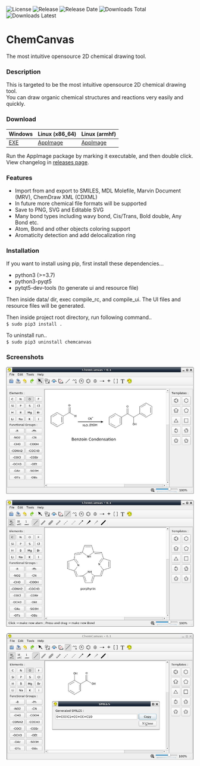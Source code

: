 ![License](https://img.shields.io/github/license/ksharindam/chemcanvas)
![Release](https://img.shields.io/github/v/release/ksharindam/chemcanvas)
![Release Date](https://img.shields.io/github/release-date/ksharindam/chemcanvas)
![Downloads Total](https://img.shields.io/github/downloads/ksharindam/chemcanvas/total)
![Downloads Latest](https://img.shields.io/github/downloads/ksharindam/chemcanvas/latest/total)

# ChemCanvas

The most intuitive opensource 2D chemical drawing tool.  


### Description

This is targeted to be the most intuitive opensource 2D chemical drawing tool.  
You can draw organic chemical structures and reactions very easily and quickly.  

### Download

|   Windows     | Linux (x86_64)| Linux (armhf) |  
| ------------- | ------------- | ------------- |  
| [EXE](https://github.com/ksharindam/chemcanvas/releases/latest/download/ChemCanvas.exe) | [AppImage](https://github.com/ksharindam/chemcanvas/releases/latest/download/ChemCanvas-x86_64.AppImage)  | [AppImage](https://github.com/ksharindam/chemcanvas/releases/latest/download/ChemCanvas-armhf.AppImage) |  

Run the AppImage package by marking it executable, and then double click.  
View changelog in [releases page](https://github.com/ksharindam/chemcanvas/releases).  

### Features
* Import from and export to SMILES, MDL Molefile, Marvin Document (MRV), ChemDraw XML (CDXML)  
* In future more chemical file formats will be supported  
* Save to PNG, SVG and Editable SVG  
* Many bond types including wavy bond, Cis/Trans, Bold double, Any Bond etc.  
* Atom, Bond and other objects coloring support  
* Aromaticity detection and add delocalization ring  


### Installation

If you want to install using pip, first install these dependencies...  

* python3 (>=3.7)  
* python3-pyqt5  
* pytqt5-dev-tools (to generate ui and resource file)  

Then inside data/ dir, exec compile_rc, and compile_ui. The UI files and resource files will be generated.  

Then inside project root directory, run following command..  
`$ sudo pip3 install .`  

To uninstall run..  
`$ sudo pip3 uninstall chemcanvas`    



### Screenshots

![Screenshot1](data/screenshots/Screenshot1.jpg)  


![Screenshot2](data/screenshots/Screenshot2.jpg)  


![Screenshot3](data/screenshots/Screenshot3.jpg)  

